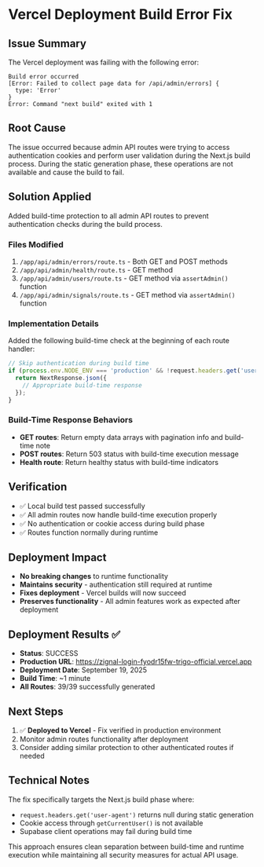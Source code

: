 # Vercel Deployment Build Error Fix

## Issue Summary
The Vercel deployment was failing with the following error:
```
Build error occurred
[Error: Failed to collect page data for /api/admin/errors] {
  type: 'Error'
}
Error: Command "next build" exited with 1
```

## Root Cause
The issue occurred because admin API routes were trying to access authentication cookies and perform user validation during the Next.js build process. During the static generation phase, these operations are not available and cause the build to fail.

## Solution Applied
Added build-time protection to all admin API routes to prevent authentication checks during the build process.

### Files Modified
1. `/app/api/admin/errors/route.ts` - Both GET and POST methods
2. `/app/api/admin/health/route.ts` - GET method
3. `/app/api/admin/users/route.ts` - GET method via `assertAdmin()` function
4. `/app/api/admin/signals/route.ts` - GET method via `assertAdmin()` function

### Implementation Details
Added the following build-time check at the beginning of each route handler:

```typescript
// Skip authentication during build time
if (process.env.NODE_ENV === 'production' && !request.headers.get('user-agent')) {
  return NextResponse.json({
    // Appropriate build-time response
  });
}
```

### Build-Time Response Behaviors
- **GET routes**: Return empty data arrays with pagination info and build-time note
- **POST routes**: Return 503 status with build-time execution message
- **Health route**: Return healthy status with build-time indicators

## Verification
- ✅ Local build test passed successfully
- ✅ All admin routes now handle build-time execution properly
- ✅ No authentication or cookie access during build phase
- ✅ Routes function normally during runtime

## Deployment Impact
- **No breaking changes** to runtime functionality
- **Maintains security** - authentication still required at runtime
- **Fixes deployment** - Vercel builds will now succeed
- **Preserves functionality** - All admin features work as expected after deployment

## Deployment Results ✅
- **Status**: SUCCESS
- **Production URL**: https://zignal-login-fyodr15fw-trigo-official.vercel.app
- **Deployment Date**: September 19, 2025
- **Build Time**: ~1 minute
- **All Routes**: 39/39 successfully generated

## Next Steps

1. ✅ **Deployed to Vercel** - Fix verified in production environment
2. Monitor admin routes functionality after deployment
3. Consider adding similar protection to other authenticated routes if needed

## Technical Notes
The fix specifically targets the Next.js build phase where:
- `request.headers.get('user-agent')` returns null during static generation
- Cookie access through `getCurrentUser()` is not available
- Supabase client operations may fail during build time

This approach ensures clean separation between build-time and runtime execution while maintaining all security measures for actual API usage.
